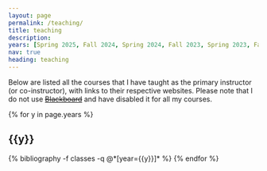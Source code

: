 ```yaml
---
layout: page
permalink: /teaching/
title: teaching
description:
years: [Spring 2025, Fall 2024, Spring 2024, Fall 2023, Spring 2023, Fall 2022, Spring 2022, Fall 2021, Spring 2021, Fall 2020, Spring 2020, Fall 2019, Spring 2019, Winter 2019, Fall 2018, Spring 2018, Fall 2017, Spring 2017, Fall 2016, Spring 2016, Fall 2015, Spring 2015, Fall 2014, Spring 2014, Fall 2013, Spring 2013, Fall 2012, Spring 2012]
nav: true
heading: teaching
---
```


Below are listed all the courses that I have taught as the primary instructor (or co-instructor), with
links to their respective websites. Please note that I do not use <a href="https://uic.blackboard.com/"><strike>Blackboard</strike></a> and have disabled
it for all my courses.

<div class="publications">

{% for y in page.years %}
  <h2 class="year">{{y}}</h2>
  {% bibliography -f classes -q @*[year={{y}}]* %}
{% endfor %}

</div>
